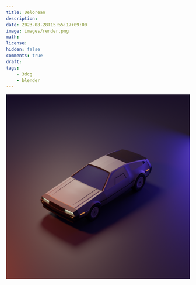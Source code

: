 ```yaml
---
title: Delorean
description: 
date: 2023-08-28T15:55:17+09:00
image: images/render.png
math: 
license: 
hidden: false
comments: true
draft: 
tags:
    - 3dcg
    - blender
---
```



![render](images/render.png) 
<!---
![wireframe](images/wireframe.png)
--->
